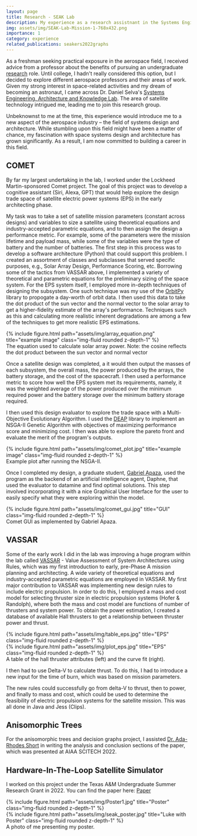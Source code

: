 ```yaml
---
layout: page
title: Research - SEAK Lab
description: My experience as a research assistnant in the Systems Engineering, Architecture and Knowledge Lab
img: assets/img/SEAK-Lab-Mission-1-768x432.png
importance: 1
category: experience
related_publications: seakers2022graphs
---
```


As a freshman seeking practical exposure in the aerospace field, I received advice from a professor about the benefits of pursuing an undergraduate [research](https://scholar.google.com/citations?user=NCYtE-8AAAAJ&hl=en&oi=ao) role. Until college, I hadn't really considered this option, but I decided to explore different aerospace professors and their areas of work. Given my strong interest in space-related activities and my dream of becoming an astronaut, I came across Dr. Daniel Selva's [Systems Engineering, Architecture and Knowledge Lab](https://www.selva-research.com/). The area of satellite technology intrigued me, leading me to join this research group.

Unbeknownst to me at the time, this experience would introduce me to a new aspect of the aerospace industry – the field of systems design and architecture. While stumbling upon this field might have been a matter of chance, my fascination with space systems design and architecture has grown significantly. As a result, I am now committed to building a career in this field.

## COMET

By far my largest undertaking in the lab, I worked under the Lockheed Martin-sponsored Comet project. The goal of this project was to develop a cognitive assistant (Siri, Alexa, GPT) that would help explore the design trade space of satellite electric power systems (EPS) in the early architecting phase.

My task was to take a set of satellite mission parameters (constant across designs) and variables to size a satellite using theoretical equations and industry-accepted parametric equations, and to then assign the design a performance metric. For example, some of the parameters were the mission lifetime and payload mass, while some of the variables were the type of battery and the number of batteries. The first step in this process was to develop a software architecture (Python) that could support this problem. I created an assortment of classes and subclasses that served specific purposes, e.g., Solar Array Design, Performance Scoring, etc. Borrowing some of the tactics from VASSAR above, I implemented a variety of theoretical and parametric equations for the preliminary sizing of the space system. For the EPS system itself, I employed more in-depth techniques of designing the subsystem. One such technique was my use of the [OrbitPy](https://github.com/EarthObservationSimulator/orbitpy) library to propogate a day-worth of orbit data. I then used this data to take the dot product of the sun vector and the normal vector to the solar array to get a higher-fidelity estimate of the array's performance. Techniques such as this and calculating more realistic inherent degradations are among a few of the techniques to get more realistic EPS estimations.

<div class="row">
    <div class="col-sm mt-3 mt-md-0">
        {% include figure.html path="assets/img/array_equation.png" title="example image" class="img-fluid rounded z-depth-1" %}
    </div>
</div>

<div class="caption">
    The equation used to calculate solar array power. Note: the cosine reflects the dot product between the sun vector and normal vector
</div>

Once a satellite design was completed, a it would then output the masses of each subsystem, the overall mass, the power produced by the arrays, the battery storage, and the cost of the spacecraft. I then used a performance metric to score how well the EPS system met its requirements, namely, it was the weighted average of the power produced over the minimum required power and the battery storage over the minimum battery storage required.

I then used this design evaluator to explore the trade space with a Multi-Objective Evolutionary Algorithm. I used the [DEAP](https://deap.readthedocs.io/en/master/) library to implement an NSGA-II Genetic Algorithm with objectives of maximizing performance score and minimizing cost. I then was able to explore the pareto front and evaluate the merit of the program's outputs.

<div class="row">
    <div class="col-sm mt-3 mt-md-0">
        {% include figure.html path="assets/img/comet_plot.jpg" title="example image" class="img-fluid rounded z-depth-1" %}
    </div>
</div>

<div class="caption">
    Example plot after running the NSGA-II.
</div>

Once I completed my design, a graduate student, [Gabriel Apaza](https://www.selva-research.com/people/gabe-apaza/), used the program as the backend of an artificial intelligence agent, Daphne, that used the evaluator to datamine and find optimal solutions. This step involved incorporating it with a nice Graphical User Interface for the user to easily specify what they were exploring within the model.

<div class="row">
    <div class="col-sm mt-3 mt-md-0">
        {% include figure.html path="assets/img/comet_gui.jpg" title="GUI" class="img-fluid rounded z-depth-1" %}
    </div>
</div>

<div class="caption">
    Comet GUI as implemented by Gabriel Apaza.
</div>

## VASSAR

Some of the early work I did in the lab was improving a huge program within the lab called [VASSAR](http://systemarchitect.mit.edu/docs/selva13a.pdf) -  Value Assessment of System Architectures using Rules, which was my first introduction to early, pre-Phase A mission planning and architecting. A wide variety of theoretical equations and industry-accepted parametric equations are employed in VASSAR. My first major contribution to VASSAR was implementing new design rules to include electric propulsion. In order to do this, I employed a mass and cost model for selecting thruster size in electric propulsion systems (Hofer & Randolph), where both the mass and cost model are functions of number of thrusters and system power. To obtain the power estimation, I created a database of available Hall thrusters to get a relationship between thruster power and thrust.

<div class="row">
    <div class="col-sm mt-3 mt-md-0">
        {% include figure.html path="assets/img/table_eps.jpg" title="EPS" class="img-fluid rounded z-depth-1" %}
    </div>
    <div class="col-sm mt-3 mt-md-0">
        {% include figure.html path="assets/img/plot_eps.jpg" title="EPS" class="img-fluid rounded z-depth-1" %}
    </div>
</div>
<div class="caption">
    A table of the hall thruster attributes (left) and the curve fit (right).
</div>

I then had to use Delta-V to calculate thrust. To do this, I had to introduce a new input for the time of burn, which was based on mission parameters.

The new rules could successfully go from delta-V to thrust, then to power, and finally to mass and cost, which could be used to determine the feasibility of electric propulsion systems for the satellite mission. This was all done in Java and Jess (Clips).

## Anisomorphic Trees

For the anisomorphic trees and decision graphs project, I assisted [Dr. Ada-Rhodes Short](https://www.selva-research.com/people/ada-rhodes/) in writing the analysis and conclusion sections of the paper, which was presented at AIAA SCITECH 2022.

## Hardware-In-The-Loop Satellite Simulator

I worked on this project under the Texas A&M Undergraduate Summer Research Grant in 2022. You can find the paper here: [Paper](https://www.lukebedrosian.com/assets/pdf/satellite_simulator.pdf)

<div class="row">
    <div class="col-sm mt-3 mt-md-0">
        {% include figure.html path="assets/img/Poster1.jpg" title="Poster" class="img-fluid rounded z-depth-1" %}
    </div>
</div>

<div class="row">
    <div class="col-sm mt-3 mt-md-0">
        {% include figure.html path="assets/img/seak_poster.jpg" title="Luke with Poster" class="img-fluid rounded z-depth-1" %}
    </div>
</div>
<div class="caption">
    A photo of me presenting my poster.
</div>